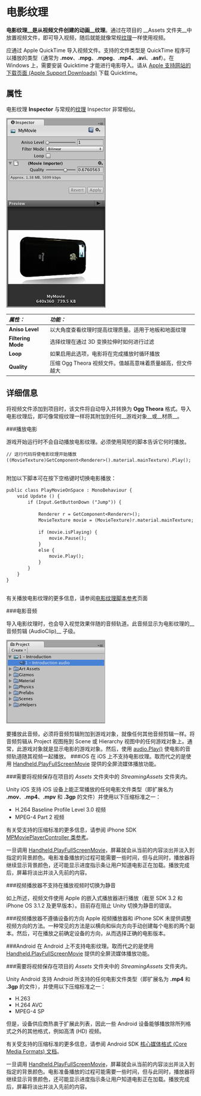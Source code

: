 电影纹理
=============

__电影纹理__是从视频文件创建的动画__纹理__。通过在项目的 __Assets 文件夹__中放置视频文件，即可导入视频，随后就能就像常规[纹理](class-TextureImporter.html)一样使用视频。

应通过 Apple QuickTime 导入视频文件。支持的文件类型是 QuickTime 程序可以播放的类型（通常为 **.mov**、**.mpg**、**.mpeg**、**.mp4**、**.avi**、**.asf**）。在 Windows 上，需要安装 Quicktime 才能进行电影导入。请从 [Apple 支持网站的下载页面 (Apple Support Downloads)](https://support.apple.com/downloads/quicktime) 下载 Quicktime。


属性
----------


电影纹理 __Inspector__ 与常规的[纹理](class-TextureImporter.html) Inspector 非常相似。


![视频文件用作 Unity 中的电影纹理](../uploads/Main/MovieTextureInInspector.png)


|**_属性：_** |**_功能：_** |
|:---|:---|
|__Aniso Level__ |以大角度查看纹理时提高纹理质量。适用于地板和地面纹理 |
|__Filtering Mode__ |选择纹理在通过 3D 变换拉伸时如何进行过滤 |
|__Loop__ |如果启用此选项，电影将在完成播放时循环播放 |
|__Quality__ |压缩 Ogg Theora 视频文件。值越高意味着质量越高，但文件越大 |


详细信息
-------


将视频文件添加到项目时，该文件将自动导入并转换为 __Ogg Theora__ 格式。导入电影纹理后，即可像常规纹理一样将其附加到任何__游戏对象__或__材质__。

###播放电影

游戏开始运行时不会自动播放电影纹理。必须使用简短的脚本告诉它何时播放。



````
// 这行代码将使电影纹理开始播放
((MovieTexture)GetComponent<Renderer>().material.mainTexture).Play();


````

附加以下脚本可在按下空格键时切换电影播放：



````
public class PlayMovieOnSpace : MonoBehaviour {
    void Update () {
    	if (Input.GetButtonDown ("Jump")) {
    	    
    	    Renderer r = GetComponent<Renderer>();
    	    MovieTexture movie = (MovieTexture)r.material.mainTexture;
    		
    		if (movie.isPlaying) {
    			movie.Pause();
    		}
    		else {
    			movie.Play();
    		}
    	}
    }
}


````

有关播放电影纹理的更多信息，请参阅[电影纹理脚本参考](../ScriptReference/MovieTexture.html)页面


###电影音频

导入电影纹理时，也会导入视觉效果伴随的音频轨道。此音频显示为电影纹理的__音频剪辑 (AudioClip)__ 子级。


![视频的音频轨道在 Project 视图中显示为电影纹理的子级](../uploads/Main/MovieTextureAudio.png)

要播放此音频，必须将音频剪辑附加到游戏对象，就像任何其他音频剪辑一样。将音频剪辑从 Project 视图拖到 Scene 或 Hierarchy 视图中的任何游戏对象上。通常，此游戏对象就是显示电影的游戏对象。然后，使用 [audio.Play()](../ScriptReference/GameObject-audio.html) 使电影的音频轨道随其视频一起播放。
###iOS
在 iOS 上不支持电影纹理。取而代之的是使用 [Handheld.PlayFullScreenMovie](../ScriptReference/Handheld.PlayFullScreenMovie.html) 提供的全屏流媒体播放功能。

###需要将视频保存在项目的 _Assets_ 文件夹中的 _StreamingAssets_ 文件夹内。


Unity iOS 支持 iOS 设备上能正常播放的任何电影文件类型（即扩展名为 **.mov**、**.mp4**、**.mpv** 和 **.3gp** 的文件）并使用以下压缩标准之一：

* H.264 Baseline Profile Level 3.0 视频
* MPEG-4 Part 2 视频

有关受支持的压缩标准的更多信息，请参阅 iPhone SDK [MPMoviePlayerController 类参考](http://developer.apple.com/library/ios/#documentation/MediaPlayer/Reference/MPMoviePlayerController_Class/MPMoviePlayerController/MPMoviePlayerController.html)。

一旦调用 [Handheld.PlayFullScreenMovie](../ScriptReference/Handheld.PlayFullScreenMovie.html)，屏幕就会从当前的内容淡出并淡入到指定的背景颜色。电影准备播放的过程可能需要一些时间，但与此同时，播放器将继续显示背景颜色，还可能显示进度指示条让用户知道电影正在加载。播放完成后，屏幕将淡出并淡入先前的内容。

###视频播放器不支持在播放视频时切换为静音

如上所述，视频文件使用 Apple 的嵌入式播放器进行播放（截至 SDK 3.2 和 iPhone OS 3.1.2 及更早版本）。目前存在阻止 Unity 切换为静音的错误。

###视频播放器不遵循设备的方向
Apple 视频播放器和 iPhone SDK 未提供调整视频方向的方法。一种常见的方法是以横向和纵向方向手动创建每个电影的两个副本。然后，可在播放之前确定设备的方向，从而选择正确的电影版本。

###Android
在 Android 上不支持电影纹理。取而代之的是使用 [Handheld.PlayFullScreenMovie](../ScriptReference/Handheld.PlayFullScreenMovie.html) 提供的全屏流媒体播放功能。

###需要将视频保存在项目的 _Assets_ 文件夹中的 _StreamingAssets_ 文件夹内。


Unity Android 支持 Android 所支持的任何电影文件类型（即扩展名为 **.mp4** 和 **.3gp** 的文件），并使用以下压缩标准之一：

* H.263
* H.264 AVC
* MPEG-4 SP

但是，设备供应商热衷于扩展此列表，因此一些 Android 设备能够播放除所列格式之外的其他格式，例如高清 (HD) 视频。

有关受支持的压缩标准的更多信息，请参阅 Android SDK [核心媒体格式 (Core Media Formats) 文档](http://developer.android.com/guide/appendix/media-formats.html)。

一旦调用 [Handheld.PlayFullScreenMovie](../ScriptReference/Handheld.PlayFullScreenMovie.html)，屏幕就会从当前的内容淡出并淡入到指定的背景颜色。电影准备播放的过程可能需要一些时间，但与此同时，播放器将继续显示背景颜色，还可能显示进度指示条让用户知道电影正在加载。播放完成后，屏幕将淡出并淡入先前的内容。
